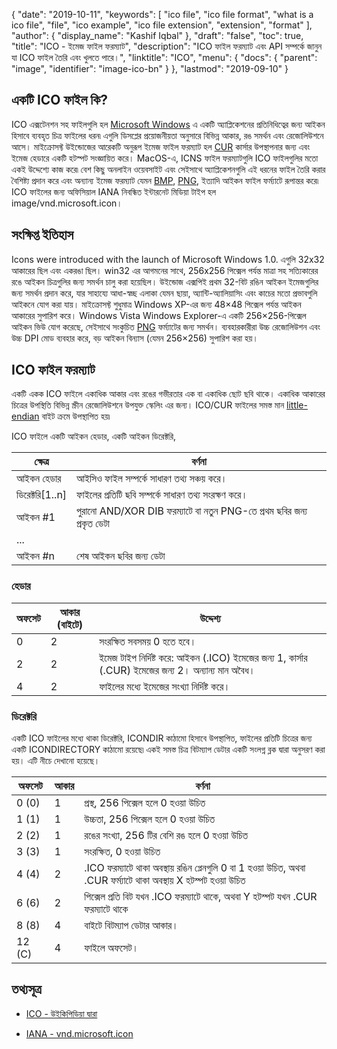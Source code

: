 {
  "date": "2019-10-11",
  "keywords": [
    "ico file",
    "ico file format",
    "what is a ico file",
    "file",
    "ico example",
    "ico file extension",
    "extension",
    "format"
  ],
  "author": {
    "display_name": "Kashif Iqbal"
  },
  "draft": "false",
  "toc": true,
  "title": "ICO - ইমেজ ফাইল ফরম্যাট",
  "description": "ICO ফাইল ফরম্যাট এবং API সম্পর্কে জানুন যা ICO ফাইল তৈরি এবং খুলতে পারে।",
  "linktitle": "ICO",
  "menu": {
    "docs": {
      "parent": "image",
      "identifier": "image-ico-bn"
    }
  },
  "lastmod": "2019-09-10"
}

## একটি ICO ফাইল কি?

ICO এক্সটেনশন সহ ফাইলগুলি হল [Microsoft Windows](https://www.microsoft.com/en-us/windows) এ একটি অ্যাপ্লিকেশনের প্রতিনিধিত্বের জন্য আইকন হিসাবে ব্যবহৃত চিত্র ফাইলের ধরন৷ এগুলি ডিসপ্লের প্রয়োজনীয়তা অনুসারে বিভিন্ন আকার, রঙ সমর্থন এবং রেজোলিউশনে আসে। মাইক্রোসফ্ট উইন্ডোজের আরেকটি অনুরূপ ইমেজ ফাইল ফরম্যাট হল [CUR](/image/cur/) কার্সার উপস্থাপনার জন্য এবং ইমেজ হেডারে একটি হটস্পট সংজ্ঞায়িত করে। MacOS-এ, ICNS ফাইল ফরম্যাটগুলি ICO ফাইলগুলির মতো একই উদ্দেশ্যে কাজ করে৷ বেশ কিছু অনলাইন ওয়েবসাইট এবং সেইসাথে অ্যাপ্লিকেশনগুলি এই ধরনের ফাইল তৈরি করার বৈশিষ্ট্য প্রদান করে এবং অন্যান্য ইমেজ ফরম্যাট যেমন [BMP](/image/bmp/), [PNG](/image/png/), ইত্যাদি আইকন ফাইল ফর্ম্যাটে রূপান্তর করে৷ ICO ফাইলের জন্য অফিসিয়াল IANA নিবন্ধিত ইন্টারনেট মিডিয়া টাইপ হল image/vnd.microsoft.icon।

## সংক্ষিপ্ত ইতিহাস ##

Icons were introduced with the launch of Microsoft Windows 1.0. এগুলি 32x32 আকারের ছিল এবং একরঙা ছিল। win32 এর আগমনের সাথে, 256x256 পিক্সেল পর্যন্ত মাত্রা সহ সত্যিকারের রঙে আইকন চিত্রগুলির জন্য সমর্থন চালু করা হয়েছিল। উইন্ডোজ এক্সপিই প্রথম 32-বিট রঙিন আইকন ইমেজগুলির জন্য সমর্থন প্রদান করে, যার সাহায্যে আধা-স্বচ্ছ এলাকা যেমন ছায়া, অ্যান্টি-অ্যালিয়াসিং এবং কাচের মতো প্রভাবগুলি আইকনে যোগ করা যায়। মাইক্রোসফ্ট শুধুমাত্র Windows XP-এর জন্য 48×48 পিক্সেল পর্যন্ত আইকন আকারের সুপারিশ করে। Windows Vista Windows Explorer-এ একটি 256×256-পিক্সেল আইকন ভিউ যোগ করেছে, সেইসাথে সংকুচিত [PNG](/image/png/) ফর্ম্যাটের জন্য সমর্থন। ব্যবহারকারীরা উচ্চ রেজোলিউশন এবং উচ্চ DPI মোড ব্যবহার করে, বড় আইকন বিন্যাস (যেমন 256×256) সুপারিশ করা হয়।

## ICO ফাইল ফরম্যাট ##

একটি একক ICO ফাইলে একাধিক আকার এবং রঙের গভীরতার এক বা একাধিক ছোট ছবি থাকে। একাধিক আকারের চিত্রের উপস্থিতি বিভিন্ন স্ক্রীন রেজোলিউশনে উপযুক্ত স্কেলিং এর জন্য। ICO/CUR ফাইলের সমস্ত মান [little-endian](https://en.wikipedia.org/wiki/Little-endian) বাইট ক্রমে উপস্থাপিত হয়৷

ICO ফাইলে একটি আইকন হেডার, একটি আইকন ডিরেক্টরি,

|ক্ষেত্র | বর্ণনা
---|---|
|আইকন হেডার|আইসিও ফাইল সম্পর্কে সাধারণ তথ্য সঞ্চয় করে।
|ডিরেক্টরি[1..n]|ফাইলের প্রতিটি ছবি সম্পর্কে সাধারণ তথ্য সংরক্ষণ করে।
|আইকন #1|পুরানো AND/XOR DIB ফরম্যাটে বা নতুন PNG-তে প্রথম ছবির জন্য প্রকৃত ডেটা
|...|
|আইকন #n|শেষ আইকন ছবির জন্য ডেটা

### হেডার ###

|অফসেট|আকার (বাইটে)|উদ্দেশ্য
---|---|---|
|0|2|সংরক্ষিত সবসময় 0 হতে হবে।
|2|2|ইমেজ টাইপ নির্দিষ্ট করে: আইকন (.ICO) ইমেজের জন্য 1, কার্সার (.CUR) ইমেজের জন্য 2। অন্যান্য মান অবৈধ।
|4|2|ফাইলের মধ্যে ইমেজের সংখ্যা নির্দিষ্ট করে।

### ডিরেক্টরি ###

একটি ICO ফাইলের মধ্যে থাকা ডিরেক্টরি, ICONDIR কাঠামো হিসাবে উপস্থাপিত, ফাইলের প্রতিটি চিত্রের জন্য একটি ICONDIRECTORY কাঠামো রয়েছে৷ একই সমস্ত চিত্র বিটম্যাপ ডেটার একটি সংলগ্ন ব্লক দ্বারা অনুসরণ করা হয়। এটি নীচে দেখানো হয়েছে।

|অফসেট|আকার|বর্ণনা
---|---|---|
|0 (0)|1|প্রস্থ, 256 পিক্সেল হলে 0 হওয়া উচিত
|1 (1)|1|উচ্চতা, 256 পিক্সেল হলে 0 হওয়া উচিত
|2 (2)|1|রঙের সংখ্যা, 256 টির বেশি রঙ হলে 0 হওয়া উচিত
|3 (3)|1|সংরক্ষিত, 0 হওয়া উচিত
|4 (4)|2| .ICO ফরম্যাটে থাকা অবস্থায় রঙিন প্লেনগুলি 0 বা 1 হওয়া উচিত, অথবা .CUR ফর্ম্যাটে থাকা অবস্থায় X হটস্পট হওয়া উচিত
|6 (6)|2|পিক্সেল প্রতি বিট যখন .ICO ফরম্যাটে থাকে, অথবা Y হটস্পট যখন .CUR ফরম্যাটে থাকে
|8 (8)|4|বাইটে বিটম্যাপ ডেটার আকার।
|12 (C)|4|ফাইলে অফসেট।

## তথ্যসূত্র ##

* [ICO - উইকিপিডিয়া দ্বারা](https://en.wikipedia.org/wiki/ICO_(file_format))

* [IANA - vnd.microsoft.icon](http://www.iana.org/assignments/media-types/image/vnd.microsoft.icon)


